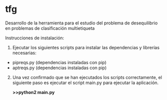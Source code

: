 # tfg
Desarrollo de la herramienta para el estudio del problema de desequilibrio en problemas de clasificación multietiqueta

Instrucciones de instalación:
1. Ejecutar los siguientes scripts para instalar las dependencias y librerías necesarias:
  * pipreqs.py (dependencias instaladas con pip)
  * aptreqs.py (dependencias instaladas con pip)

2. Una vez confirmado que se han ejecutados los scripts correctamente, el siguiente paso es ejecutar el script main.py para ejecutar la aplicación. 

   **>>python2 main.py**
